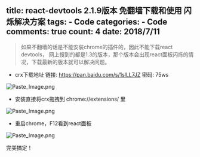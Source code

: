 
  title: react-devtools 2.1.9版本 免翻墙下载和使用  闪烁解决方案
  tags: 
    - Code
  categories: 
    - Code
  comments: true
  count: 4
  date: 2018/7/11
  ---
  
> 如果不翻墙的话是不能安装chrome的插件的，因此不能下载react devtools， 网上搜到的都是1.3的版本，那个版本会出现react面板闪烁的情况，下载最新的版本就可以解决问题。

- crx下载地址
链接: https://pan.baidu.com/s/1slLL7JZ 密码: 75ws

![Paste_Image.png](http://upload-images.jianshu.io/upload_images/3098335-b939c8ad47f872cf.png?imageMogr2/auto-orient/strip%7CimageView2/2/w/1240)

- 安装直接将crx拖拽到 chrome://extensions/ 里

![Paste_Image.png](http://upload-images.jianshu.io/upload_images/3098335-494d316c02bb6513.png?imageMogr2/auto-orient/strip%7CimageView2/2/w/1240)
- 重启chrome，F12看到react面板

![Paste_Image.png](http://upload-images.jianshu.io/upload_images/3098335-162f9e285b48183f.png?imageMogr2/auto-orient/strip%7CimageView2/2/w/1240)

完美搞定！